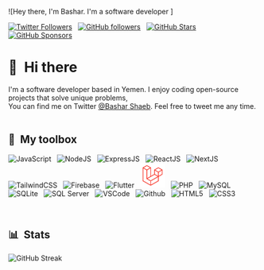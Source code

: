 ![Hey there, I'm Bashar. I'm a software developer ]

[![Twitter Followers](https://img.shields.io/twitter/follow/sudo_overflow?color=0E7FC0&logo=twitter&style=for-the-badge&label=Twitter)](https://twitter.com/basharshaeb) &nbsp; [![GitHub followers](https://img.shields.io/github/followers/Basharshaeb?logo=GitHub&style=for-the-badge)](https://github.com/Basharshaeb) &nbsp; [![GitHub Stars](https://img.shields.io/github/stars/Basharshaeb?logo=github&style=for-the-badge)](https://github.com/Basharshaeb) &nbsp; [![GitHub Sponsors](https://img.shields.io/github/sponsors/Basharshaeb?color=BF4B8A&logo=githubsponsors&style=for-the-badge&label=Sponsor%20on%20Github)](https://github.com/sponsors/CyrisXD)

# 👋 &nbsp;Hi there

I'm a software developer based in Yemen. I enjoy coding open-source projects that solve unique problems,  
You can find me on Twitter [@Bashar Shaeb](https://twitter.com/Basharshaeb). Feel free to tweet me any time.  
&nbsp;

## 🧰 &nbsp;My toolbox

<img src="https://cdn.jsdelivr.net/gh/devicons/devicon/icons/javascript/javascript-original.svg" width="50" height="50" alt="JavaScript"/> &nbsp;
<img src="https://cdn.jsdelivr.net/gh/devicons/devicon/icons/nodejs/nodejs-plain.svg" width="50" height="50" alt="NodeJS"/> &nbsp;
<img src="https://github.com/CyrisXD/CyrisXD/raw/master/assets/ExpressJS.png" width="50" height="50" alt="ExpressJS"/> &nbsp;
<img src="https://cdn.jsdelivr.net/gh/devicons/devicon/icons/react/react-original.svg" width="50" height="50" alt="ReactJS"/> &nbsp;
<img src="https://github.com/CyrisXD/CyrisXD/raw/master/assets/NextJS.png" width="50" height="50" alt="NextJS"/> &nbsp;
<img src="https://github.com/CyrisXD/CyrisXD/raw/master/assets/TailwindCSS.png" width="50" height="50" alt="TailwindCSS"/> &nbsp;
<img src="https://cdn.jsdelivr.net/gh/devicons/devicon/icons/firebase/firebase-plain-wordmark.svg" width="50" height="50" alt="Firebase"/> &nbsp;
<img src="https://cdn.jsdelivr.net/gh/devicons/devicon/icons/flutter/flutter-original.svg" width="50" height="50" alt="Flutter"/> &nbsp;
<img src="https://raw.githubusercontent.com/github/explore/main/topics/laravel/laravel.png" width="50" height="50" alt="Laravel"/> &nbsp;
<img src="https://cdn.jsdelivr.net/gh/devicons/devicon/icons/php/php-original.svg" width="50" height="50" alt="PHP"/> &nbsp;
<img src="https://cdn.jsdelivr.net/gh/devicons/devicon/icons/mysql/mysql-original.svg" width="50" height="50" alt="MySQL"/> &nbsp;
<img src="https://cdn.jsdelivr.net/gh/devicons/devicon/icons/sqlite/sqlite-original.svg" width="50" height="50" alt="SQLite"/> &nbsp;
<img src="https://cdn.jsdelivr.net/gh/devicons/devicon/icons/microsoftsqlserver/microsoftsqlserver-plain.svg" width="50" height="50" alt="SQL Server"/> &nbsp;
<img src="https://cdn.jsdelivr.net/gh/devicons/devicon/icons/vscode/vscode-original.svg" width="50" height="50" alt="VSCode"/> &nbsp;
<img src="https://github.com/CyrisXD/CyrisXD/raw/master/assets/Github.png" width="50" height="50" alt="Github"/> &nbsp;
<img src="https://cdn.jsdelivr.net/gh/devicons/devicon/icons/html5/html5-plain.svg" width="50" height="50" alt="HTML5"/> &nbsp;
<img src="https://cdn.jsdelivr.net/gh/devicons/devicon/icons/css3/css3-original.svg" width="50" height="50" alt="CSS3"/>

&nbsp;

## 📊 &nbsp;Stats

![GitHub Streak](https://github-readme-streak-stats.herokuapp.com/?user=BasharShaeb&theme=dark&count_private=true&bg_color=0d1116&title_color=ce09ec&text_color=a4aacb&icon_color=007ec6)

